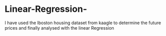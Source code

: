 # Linear-Regression-
I have used the lboston housing dataset from kaagle to determine the future prices and finally analysed with the linear Regression
